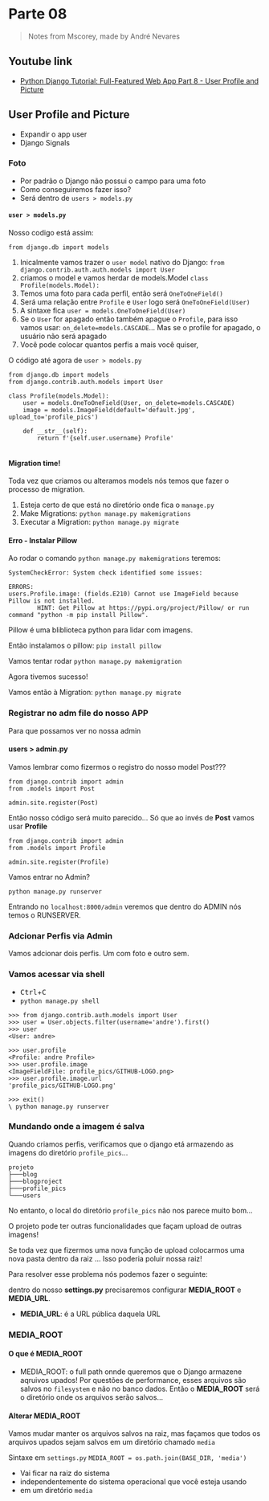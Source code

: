 # Parte 08
> Notes from Mscorey, made by André Nevares 

## Youtube link
- [Python Django Tutorial: Full-Featured Web App Part 8 - User Profile and Picture](https://youtu.be/FdVuKt_iuSI)

## User Profile and Picture
- Expandir o app user
- Django Signals

### Foto
- Por padrão o Django não possui o campo para uma foto
- Como conseguiremos fazer isso?
- Será dentro de ```users > models.py```

#### ```user > models.py```

Nosso codigo está assim:
```
from django.db import models
```

1. Inicalmente vamos trazer o ```user model``` nativo do Django: ```from django.contrib.auth.auth.models import User```
2. criamos o model e vamos herdar de models.Model ```class Profile(models.Model):```
3. Temos uma foto para cada perfil, então será ```OneToOneField()```
4. Será uma relação entre ```Profile``` e ```User``` logo será ```OneToOneField(User)```
5. A sintaxe fica ```user = models.OneToOneField(User)```
6. Se o ```User``` for apagado então também apague o ```Profile```, para isso vamos usar: ```on_delete=models.CASCADE```... Mas se o profile for apagado, o usuário não será apagado
7. Você pode colocar quantos perfis a mais você quiser,

O código até agora de ```user > models.py```
```
from django.db import models
from django.contrib.auth.models import User

class Profile(models.Model):
    user = models.OneToOneField(User, on_delete=models.CASCADE)
    image = models.ImageField(default='default.jpg', upload_to='profile_pics')

    def __str__(self):
        return f'{self.user.username} Profile'
  
```

#### Migration time!
Toda vez que criamos ou alteramos models nós temos que fazer o processo de migration.

1. Esteja certo de que está no diretório onde fica o ```manage.py```
2. Make Migrations: ```python manage.py makemigrations```
3. Executar a Migration: ```python manage.py migrate```

#### Erro - Instalar Pillow

Ao rodar o comando ```python manage.py makemigrations``` teremos: 

```
SystemCheckError: System check identified some issues:

ERRORS:
users.Profile.image: (fields.E210) Cannot use ImageField because Pillow is not installed.
        HINT: Get Pillow at https://pypi.org/project/Pillow/ or run command "python -m pip install Pillow".
```

Pillow é uma bliblioteca python para lidar com imagens.

Então instalamos o pillow: ```pip install pillow```

Vamos tentar rodar ```python manage.py makemigration```

Agora tivemos sucesso!

Vamos então à Migration: ```python manage.py migrate```

### Registrar no adm file do nosso APP
Para que possamos ver no nossa admin

#### users > admin.py
Vamos lembrar como fizermos o registro do nosso model Post???

```
from django.contrib import admin
from .models import Post

admin.site.register(Post)
```

Então nosso código será muito parecido... Só que ao invés de __Post__ vamos usar __Profile__

```
from django.contrib import admin
from .models import Profile

admin.site.register(Profile)
```

Vamos entrar no Admin?

```python manage.py runserver```

Entrando no ```localhost:8000/admin``` veremos que dentro do ADMIN nós temos o RUNSERVER.


### Adcionar Perfis via Admin

Vamos adcionar dois perfis.  Um com foto e outro sem.

### Vamos acessar via shell

- <kbd>Ctrl</kbd>+<kbd>C</kbd>
- ```python manage.py shell```

```
>>> from django.contrib.auth.models import User
>>> user = User.objects.filter(username='andre').first() 
>>> user
<User: andre>
```

```
>>> user.profile
<Profile: andre Profile>
>>> user.profile.image
<ImageFieldFile: profile_pics/GITHUB-LOGO.png>
>>> user.profile.image.url
'profile_pics/GITHUB-LOGO.png'
```

```
>>> exit()
\ python manage.py runserver
```
### Mundando onde a imagem é salva

Quando criamos perfis, verificamos que o django etá armazendo as imagens do diretório ```profile_pics```...

```
projeto
├───blog
├───blogproject
├───profile_pics
└───users
```

No entanto, o local do diretório ```profile_pics``` não nos  parece muito bom...  

O projeto pode ter outras funcionalidades que façam upload de outras imagens! 

Se toda vez que fizermos uma nova função de upload colocarmos uma nova pasta dentro da raiz ...  Isso poderia poluir nossa raiz!

Para resolver esse problema nós podemos fazer o seguinte:

dentro do nosso __settings.py__ precisaremos configurar __MEDIA_ROOT__ e __MEDIA_URL__.


- __MEDIA_URL__: é a URL pública daquela URL


### MEDIA_ROOT

#### O que é MEDIA_ROOT
- MEDIA_ROOT: o full path onnde queremos que o Django armazene aqruivos upados!  Por questões de performance, esses arquivos são salvos no ```filesystem``` e não no banco dados.  Então o __MEDIA_ROOT__ será o diretório onde os arquivos serão salvos...

#### Alterar MEDIA_ROOT
Vamos mudar manter os arquivos salvos na raiz, mas façamos que todos os arquivos upados sejam salvos em um diretório chamado ```media``` 

Sintaxe em ```settings.py```
```MEDIA_ROOT = os.path.join(BASE_DIR, 'media')```
- Vai ficar na raiz do sistema 
- independentemente do sistema operacional que você esteja usando
- em um diretório ```media```
